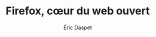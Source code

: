 ---
layout: post
title: "Fire­fox, cœur du web ouvert"
link: https://n.survol.fr/n/firefox-coeur-du-web-ouvert
author: "Éric Daspet"
published_date: "28/02/2025"
description: "Fire­fox ce n’est pas juste un navi­ga­teur. Sans Mozilla et Fire­fox, nous n’au­rions pas le web libre d’aujourd’­hui. Sans Mozilla et Fire­fox nous n’en auront peut-être plus demain, ou plus sous cette forme. Rien que ça."
language: "fr"
categories: "Liens"
tags: "firefox navigateur mozilla"
og-tags: "firefox navigateur mozilla"
permalink: /:categories/:year/:month/:day/:title/
---